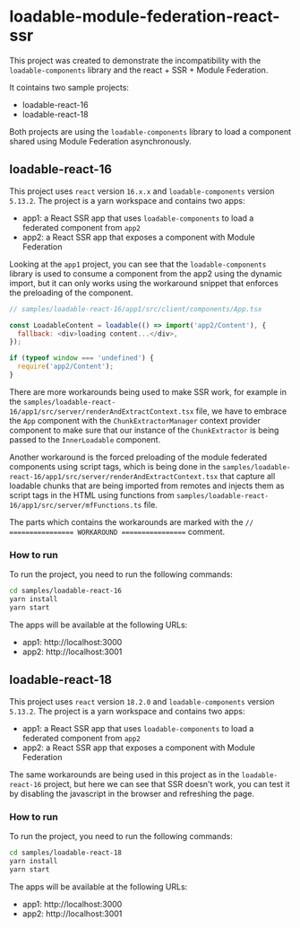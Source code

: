 # loadable-module-federation-react-ssr

This project was created to demonstrate the incompatibility with the `loadable-components` library and the react + SSR + Module Federation.

It cointains two sample projects:

- loadable-react-16
- loadable-react-18

Both projects are using the `loadable-components` library to load a component shared using Module Federation asynchronously.

## loadable-react-16

This project uses `react` version `16.x.x` and `loadable-components` version `5.13.2`. The project is a yarn workspace and contains two apps:

- app1: a React SSR app that uses `loadable-components` to load a federated component from `app2`
- app2: a React SSR app that exposes a component with Module Federation

Looking at the `app1` project, you can see that the `loadable-components` library is used to consume a component from the app2 using the dynamic import, but it can only works using the workaround snippet that enforces the preloading of the component.

```js
// samples/loadable-react-16/app1/src/client/components/App.tsx

const LoadableContent = loadable(() => import('app2/Content'), {
  fallback: <div>loading content...</div>,
});

if (typeof window === 'undefined') {
  require('app2/Content');
}
```

There are more workarounds being used to make SSR work, for example in the `samples/loadable-react-16/app1/src/server/renderAndExtractContext.tsx` file, we have to embrace the `App` component with the `ChunkExtractorManager` context provider component to make sure that our instance of the `ChunkExtractor` is being passed to the `InnerLoadable` component.

Another workaround is the forced preloading of the module federated components using script tags, which is being done in the `samples/loadable-react-16/app1/src/server/renderAndExtractContext.tsx` that capture all loadable chunks that are being imported from remotes and injects them as script tags in the HTML using functions from `samples/loadable-react-16/app1/src/server/mfFunctions.ts` file.

The parts which contains the workarounds are marked with the `// ================ WORKAROUND ================` comment.

### How to run

To run the project, you need to run the following commands:

```bash
cd samples/loadable-react-16
yarn install
yarn start
```

The apps will be available at the following URLs:

- app1: http://localhost:3000
- app2: http://localhost:3001

## loadable-react-18

This project uses `react` version `18.2.0` and `loadable-components` version `5.13.2`. The project is a yarn workspace and contains two apps:

- app1: a React SSR app that uses `loadable-components` to load a federated component from `app2`
- app2: a React SSR app that exposes a component with Module Federation

The same workarounds are being used in this project as in the `loadable-react-16` project, but here we can see that SSR doesn't work, you can test it by disabling the javascript in the browser and refreshing the page.

### How to run

To run the project, you need to run the following commands:

```bash
cd samples/loadable-react-18
yarn install
yarn start
```

The apps will be available at the following URLs:

- app1: http://localhost:3000
- app2: http://localhost:3001
